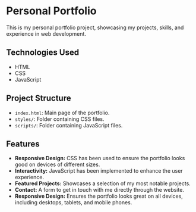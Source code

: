# Personal Portfolio

This is my personal portfolio project, showcasing my projects, skills, and experience in web development.

## Technologies Used

- HTML
- CSS
- JavaScript

## Project Structure

- `index.html`: Main page of the portfolio.
- `styles/`: Folder containing CSS files.
- `scripts/`: Folder containing JavaScript files.

## Features

- **Responsive Design:** CSS has been used to ensure the portfolio looks good on devices of different sizes.
- **Interactivity:** JavaScript has been implemented to enhance the user experience.
- **Featured Projects:** Showcases a selection of my most notable projects.
- **Contact:** A form to get in touch with me directly through the website.
- **Responsive Design:** Ensures the portfolio looks great on all devices, including desktops, tablets, and mobile phones.
